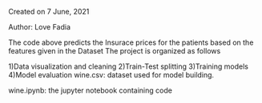 Created on 7 June, 2021

Author: Love Fadia

The code above predicts the Insurace prices for the patients based on the features given in the Dataset The project is organized as follows

1)Data visualization and cleaning
2)Train-Test splitting
3)Training models
4)Model evaluation
wine.csv: dataset used for model building.

wine.ipynb: the jupyter notebook containing code
